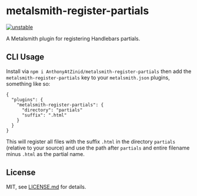 # metalsmith-register-partials

[![unstable](http://badges.github.io/stability-badges/dist/unstable.svg)](http://github.com/badges/stability-badges)

A Metalsmith plugin for registering Handlebars partials.

## CLI Usage

Install via `npm i AnthonyAtZinid/metalsmith-register-partials` then add the `metalsmith-register-partials` key to your `metalsmith.json` plugins, something like so:

```
{
  "plugins": {
    "metalsmith-register-partials": {
      "directory": "partials"
	  "suffix": ".html"
    }
  }
}
```

This will register all files with the suffix `.html` in the directory `partials` (relative to your source) and use the path after `partials` and entire filename minus `.html` as the partial name.

## License

MIT, see [LICENSE.md](http://github.com/linclark/metalsmith-register-partials/blob/master/LICENSE.md) for details.

